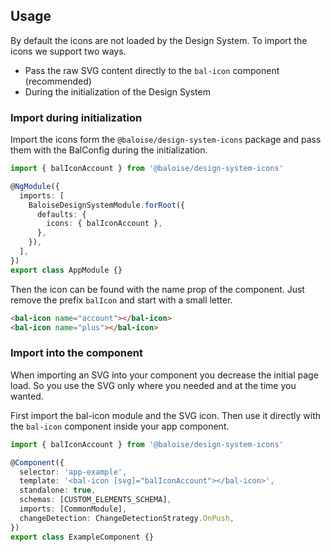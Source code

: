 ## Usage

By default the icons are not loaded by the Design System. To import the icons we support two ways.

- Pass the raw SVG content directly to the `bal-icon` component (recommended)
- During the initialization of the Design System

### Import during initialization

Import the icons form the `@baloise/design-system-icons` package and pass them with
the BalConfig during the initialization.

```typescript
import { balIconAccount } from '@baloise/design-system-icons'

@NgModule({
  imports: [
    BaloiseDesignSystemModule.forRoot({
      defaults: {
        icons: { balIconAccount },
      },
    }),
  ],
})
export class AppModule {}
```

Then the icon can be found with the name prop of the component. Just remove the prefix `balIcon` and start with a small letter.

```HTML
<bal-icon name="account"></bal-icon>
<bal-icon name="plus"></bal-icon>
```

### Import into the component

When importing an SVG into your component you decrease the initial page load. So you use the SVG only where
you needed and at the time you wanted.

First import the bal-icon module and the SVG icon.
Then use it directly with the `bal-icon` component inside your app component.

```typescript
import { balIconAccount } from '@baloise/design-system-icons'

@Component({
  selector: 'app-example',
  template: '<bal-icon [svg]="balIconAccount"></bal-icon>',
  standalone: true,
  schemas: [CUSTOM_ELEMENTS_SCHEMA],
  imports: [CommonModule],
  changeDetection: ChangeDetectionStrategy.OnPush,
})
export class ExampleComponent {}
```
